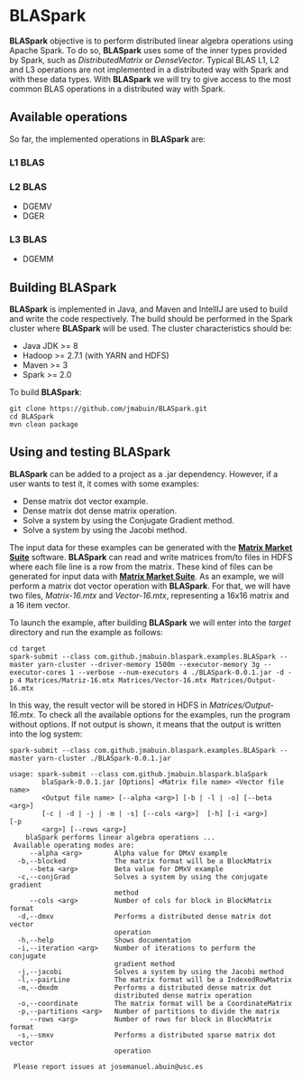 # BLASpark
**BLASpark** objective is to perform distributed linear algebra operations using Apache Spark. To do so, **BLASpark** uses some of the inner types provided by Spark, such as _DistributedMatrix_ or _DenseVector_. Typical BLAS L1, L2 and L3 operations are not implemented in a distributed way with Spark and with these data types. With **BLASpark** we will try to give access to the most common BLAS operations in a distributed way with Spark.

## Available operations
So far, the implemented operations in **BLASpark** are:

### L1 BLAS

### L2 BLAS

 - DGEMV
 - DGER

### L3 BLAS

 - DGEMM

## Building BLASpark
**BLASpark** is implemented in Java, and Maven and IntellIJ are used to build and write the code respectively. The build should be performed in the Spark cluster where **BLASpark** will be used. The cluster characteristics should be:
                                                                                                               
 - Java JDK >= 8
 - Hadoop >= 2.7.1 (with YARN and HDFS)
 - Maven >= 3
 - Spark >= 2.0

To build **BLASpark**:                                                                                                                

    git clone https://github.com/jmabuin/BLASpark.git
    cd BLASpark
    mvn clean package

## Using and testing BLASpark
**BLASpark** can be added to a project as a .jar dependency. However, if a user wants to test it, it comes with some examples:

 - Dense matrix dot vector example.
 - Dense matrix dot dense matrix operation.
 - Solve a system by using the Conjugate Gradient method.
 - Solve a system by using the Jacobi method.

The input data for these examples can be generated with the [**Matrix Market Suite**](https://github.com/jmabuin/matrix-market-suite) software. **BLASpark** can read and write matrices from/to files in HDFS where each file line is a row from the matrix. These kind of files can be generated for input data with [**Matrix Market Suite**](https://github.com/jmabuin/matrix-market-suite). As an example, we will perform a matrix dot vector operation with **BLASpark**. For that, we will have two files, _Matrix-16.mtx_ and _Vector-16.mtx_, representing a 16x16 matrix and a 16 item vector.

To launch the example, after building **BLASpark** we will enter into the _target_ directory and run the example as follows:

    cd target
    spark-submit --class com.github.jmabuin.blaspark.examples.BLASpark --master yarn-cluster --driver-memory 1500m --executor-memory 3g --executor-cores 1 --verbose --num-executors 4 ./BLASpark-0.0.1.jar -d -p 4 Matrices/Matriz-16.mtx Matrices/Vector-16.mtx Matrices/Output-16.mtx

In this way, the result vector will be stored in HDFS in _Matrices/Output-16.mtx_. To check all the available options for the examples, run the program without options. If not output is shown, it means that the output is written into the log system:

    spark-submit --class com.github.jmabuin.blaspark.examples.BLASpark --master yarn-cluster ./BLASpark-0.0.1.jar
    
    usage: spark-submit --class com.github.jmabuin.blaspark.blaSpark
            blaSpark-0.0.1.jar [Options] <Matrix file name> <Vector file name>
            <Output file name> [--alpha <arg>] [-b | -l | -o] [--beta <arg>]
            [-c | -d | -j | -m | -s] [--cols <arg>]  [-h] [-i <arg>]     [-p
            <arg>] [--rows <arg>]
     	blaSpark performs linear algebra operations ...
     Available operating modes are:
         --alpha <arg>        Alpha value for DMxV example
      -b,--blocked            The matrix format will be a BlockMatrix
         --beta <arg>         Beta value for DMxV example
      -c,--conjGrad           Solves a system by using the conjugate gradient
                              method
         --cols <arg>         Number of cols for block in BlockMatrix format
      -d,--dmxv               Performs a distributed dense matrix dot vector
                              operation
      -h,--help               Shows documentation
      -i,--iteration <arg>    Number of iterations to perform the conjugate
                              gradient method
      -j,--jacobi             Solves a system by using the Jacobi method
      -l,--pairLine           The matrix format will be a IndexedRowMatrix
      -m,--dmxdm              Performs a distributed dense matrix dot
                              distributed dense matrix operation
      -o,--coordinate         The matrix format will be a CoordinateMatrix
      -p,--partitions <arg>   Number of partitions to divide the matrix
         --rows <arg>         Number of rows for block in BlockMatrix format
      -s,--smxv               Performs a distributed sparse matrix dot vector
                              operation
     
     Please report issues at josemanuel.abuin@usc.es